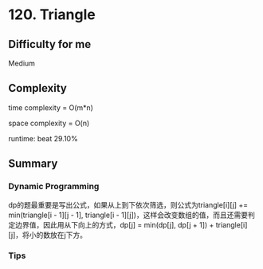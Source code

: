 # 120. Triangle
## Difficulty for me

Medium

## Complexity
time complexity = O(m*n)

space complexity = O(n)

runtime: beat 29.10%

## Summary
### Dynamic Programming

dp的题最重要是写出公式，如果从上到下依次筛选，则公式为triangle[i][j] += min(triangle[i - 1][j - 1], triangle[i - 1][j])，这样会改变数组的值，而且还需要判定边界值，因此用从下向上的方式，dp[j] = min(dp[j], dp[j + 1]) + triangle[i][j]，将小的数放在j下方。

### Tips

